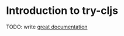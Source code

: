 # Introduction to try-cljs

TODO: write [great documentation](http://jacobian.org/writing/great-documentation/what-to-write/)
